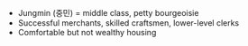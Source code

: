 - Jungmin (중민) = middle class, petty bourgeoisie
- Successful merchants, skilled craftsmen, lower-level clerks
- Comfortable but not wealthy housing